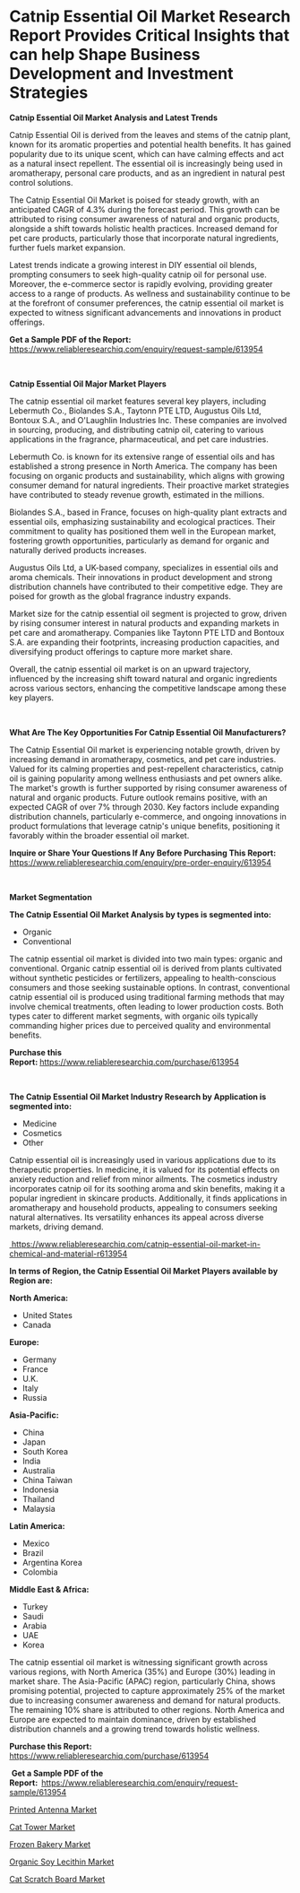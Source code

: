 <p><h1>Catnip Essential Oil Market Research Report Provides Critical Insights that can help Shape Business Development and Investment Strategies</h1></p><p><strong>Catnip Essential Oil Market Analysis and Latest Trends</strong></p>
<p><p>Catnip Essential Oil is derived from the leaves and stems of the catnip plant, known for its aromatic properties and potential health benefits. It has gained popularity due to its unique scent, which can have calming effects and act as a natural insect repellent. The essential oil is increasingly being used in aromatherapy, personal care products, and as an ingredient in natural pest control solutions.</p><p>The Catnip Essential Oil Market is poised for steady growth, with an anticipated CAGR of 4.3% during the forecast period. This growth can be attributed to rising consumer awareness of natural and organic products, alongside a shift towards holistic health practices. Increased demand for pet care products, particularly those that incorporate natural ingredients, further fuels market expansion. </p><p>Latest trends indicate a growing interest in DIY essential oil blends, prompting consumers to seek high-quality catnip oil for personal use. Moreover, the e-commerce sector is rapidly evolving, providing greater access to a range of products. As wellness and sustainability continue to be at the forefront of consumer preferences, the catnip essential oil market is expected to witness significant advancements and innovations in product offerings.</p></p>
<p><strong>Get a Sample PDF of the Report:&nbsp;</strong> <a href="https://www.reliableresearchiq.com/enquiry/request-sample/613954?utm_campaign=1138&utm_medium=2&utm_source=Github&utm_content=ia&utm_term=30092024&utm_id=catnip-essential-oil">https://www.reliableresearchiq.com/enquiry/request-sample/613954</a></p>
<p>&nbsp;</p>
<p><strong>Catnip Essential Oil Major Market Players</strong></p>
<p><p>The catnip essential oil market features several key players, including Lebermuth Co., Biolandes S.A., Taytonn PTE LTD, Augustus Oils Ltd, Bontoux S.A., and O'Laughlin Industries Inc. These companies are involved in sourcing, producing, and distributing catnip oil, catering to various applications in the fragrance, pharmaceutical, and pet care industries.</p><p>Lebermuth Co. is known for its extensive range of essential oils and has established a strong presence in North America. The company has been focusing on organic products and sustainability, which aligns with growing consumer demand for natural ingredients. Their proactive market strategies have contributed to steady revenue growth, estimated in the millions.</p><p>Biolandes S.A., based in France, focuses on high-quality plant extracts and essential oils, emphasizing sustainability and ecological practices. Their commitment to quality has positioned them well in the European market, fostering growth opportunities, particularly as demand for organic and naturally derived products increases.</p><p>Augustus Oils Ltd, a UK-based company, specializes in essential oils and aroma chemicals. Their innovations in product development and strong distribution channels have contributed to their competitive edge. They are poised for growth as the global fragrance industry expands.</p><p>Market size for the catnip essential oil segment is projected to grow, driven by rising consumer interest in natural products and expanding markets in pet care and aromatherapy. Companies like Taytonn PTE LTD and Bontoux S.A. are expanding their footprints, increasing production capacities, and diversifying product offerings to capture more market share.</p><p>Overall, the catnip essential oil market is on an upward trajectory, influenced by the increasing shift toward natural and organic ingredients across various sectors, enhancing the competitive landscape among these key players.</p></p>
<p>&nbsp;</p>
<p><strong>What Are The Key Opportunities For Catnip Essential Oil Manufacturers?</strong></p>
<p><p>The Catnip Essential Oil market is experiencing notable growth, driven by increasing demand in aromatherapy, cosmetics, and pet care industries. Valued for its calming properties and pest-repellent characteristics, catnip oil is gaining popularity among wellness enthusiasts and pet owners alike. The market's growth is further supported by rising consumer awareness of natural and organic products. Future outlook remains positive, with an expected CAGR of over 7% through 2030. Key factors include expanding distribution channels, particularly e-commerce, and ongoing innovations in product formulations that leverage catnip's unique benefits, positioning it favorably within the broader essential oil market.</p></p>
<p><strong>Inquire or Share Your Questions If Any Before Purchasing This Report:</strong> <a href="https://www.reliableresearchiq.com/enquiry/pre-order-enquiry/613954?utm_campaign=1138&utm_medium=2&utm_source=Github&utm_content=ia&utm_term=30092024&utm_id=catnip-essential-oil">https://www.reliableresearchiq.com/enquiry/pre-order-enquiry/613954</a></p>
<p>&nbsp;</p>
<p><strong>Market Segmentation</strong></p>
<p><strong>The Catnip Essential Oil Market Analysis by types is segmented into:</strong></p>
<p><ul><li>Organic</li><li>Conventional</li></ul></p>
<p><p>The catnip essential oil market is divided into two main types: organic and conventional. Organic catnip essential oil is derived from plants cultivated without synthetic pesticides or fertilizers, appealing to health-conscious consumers and those seeking sustainable options. In contrast, conventional catnip essential oil is produced using traditional farming methods that may involve chemical treatments, often leading to lower production costs. Both types cater to different market segments, with organic oils typically commanding higher prices due to perceived quality and environmental benefits.</p></p>
<p><strong>Purchase this Report:&nbsp;</strong><a href="https://www.reliableresearchiq.com/purchase/613954?utm_campaign=1138&utm_medium=2&utm_source=Github&utm_content=ia&utm_term=30092024&utm_id=catnip-essential-oil">https://www.reliableresearchiq.com/purchase/613954</a></p>
<p>&nbsp;</p>
<p><strong>The Catnip Essential Oil Market Industry Research by Application is segmented into:</strong></p>
<p><ul><li>Medicine</li><li>Cosmetics</li><li>Other</li></ul></p>
<p><p>Catnip essential oil is increasingly used in various applications due to its therapeutic properties. In medicine, it is valued for its potential effects on anxiety reduction and relief from minor ailments. The cosmetics industry incorporates catnip oil for its soothing aroma and skin benefits, making it a popular ingredient in skincare products. Additionally, it finds applications in aromatherapy and household products, appealing to consumers seeking natural alternatives. Its versatility enhances its appeal across diverse markets, driving demand.</p></p>
<p><a href="https://www.reliableresearchiq.com/catnip-essential-oil-market-in-chemical-and-material-r613954?utm_campaign=1138&utm_medium=2&utm_source=Github&utm_content=ia&utm_term=30092024&utm_id=catnip-essential-oil">&nbsp;https://www.reliableresearchiq.com/catnip-essential-oil-market-in-chemical-and-material-r613954</a></p>
<p><strong>In terms of Region, the Catnip Essential Oil Market Players available by Region are:</strong></p>
<p>
    <p> <strong> North America: </strong>
        <ul>
            <li>United States</li>
            <li>Canada</li>
        </ul>
        </p> 
    <p> <strong> Europe: </strong>
        <ul>
            <li>Germany</li>
            <li>France</li>
            <li>U.K.</li>
            <li>Italy</li>
            <li>Russia</li>
        </ul>
        </p> 
    <p> <strong> Asia-Pacific: </strong>
        <ul>
            <li>China</li>
            <li>Japan</li>
            <li>South Korea</li>
            <li>India</li>
            <li>Australia</li>
            <li>China Taiwan</li>
            <li>Indonesia</li>
            <li>Thailand</li>
            <li>Malaysia</li>
        </ul>
        </p> 
    <p> <strong> Latin America: </strong>
        <ul>
            <li>Mexico</li>
            <li>Brazil</li>
            <li>Argentina Korea</li>
            <li>Colombia</li>
        </ul>
        </p> 
    <p> <strong> Middle East & Africa: </strong>
        <ul>
            <li>Turkey</li>
            <li>Saudi</li>
            <li>Arabia</li>
            <li>UAE</li>
            <li>Korea</li>
        </ul>
    </p>
    </p>
<p><p>The catnip essential oil market is witnessing significant growth across various regions, with North America (35%) and Europe (30%) leading in market share. The Asia-Pacific (APAC) region, particularly China, shows promising potential, projected to capture approximately 25% of the market due to increasing consumer awareness and demand for natural products. The remaining 10% share is attributed to other regions. North America and Europe are expected to maintain dominance, driven by established distribution channels and a growing trend towards holistic wellness.</p></p>
<p><strong>Purchase this Report: </strong><a href="https://www.reliableresearchiq.com/purchase/613954?utm_campaign=1138&utm_medium=2&utm_source=Github&utm_content=ia&utm_term=30092024&utm_id=catnip-essential-oil">https://www.reliableresearchiq.com/purchase/613954</a></p>
<p>&nbsp;<strong>Get a Sample PDF of the Report:&nbsp;&nbsp;</strong><a href="https://www.reliableresearchiq.com/enquiry/request-sample/613954?utm_campaign=1138&utm_medium=2&utm_source=Github&utm_content=ia&utm_term=30092024&utm_id=catnip-essential-oil">https://www.reliableresearchiq.com/enquiry/request-sample/613954</a></p>
<p><strong></strong></p>
<p><p><a href="https://issuu.com/reportprime-2/docs/printed-antenna-market-size-2030.pp_a7ebf0933f3175?utm_campaign=1138&utm_medium=2&utm_source=Github&utm_content=ia&utm_term=30092024&utm_id=catnip-essential-oil">Printed Antenna Market</a></p><p><a href="https://github.com/KrystenRRussell/Market-Research-Report-List-1/blob/main/cat-tower-market.md?utm_campaign=1138&utm_medium=2&utm_source=Github&utm_content=ia&utm_term=30092024&utm_id=catnip-essential-oil">Cat Tower Market</a></p><p><a href="https://www.linkedin.com/pulse/frozen-bakery-market-growth-outlook-from-2024-2031-projecting-ng4rc?utm_campaign=1138&utm_medium=2&utm_source=Github&utm_content=ia&utm_term=30092024&utm_id=catnip-essential-oil">Frozen Bakery Market</a></p><p><a href="https://www.linkedin.com/pulse/organic-soy-lecithin-market-report-product-type-fluid-w3euc?utm_campaign=1138&utm_medium=2&utm_source=Github&utm_content=ia&utm_term=30092024&utm_id=catnip-essential-oil">Organic Soy Lecithin Market</a></p><p><a href="https://github.com/GreisGjoni464/Market-Research-Report-List-1/blob/main/cat-scratch-board-market.md?utm_campaign=1138&utm_medium=2&utm_source=Github&utm_content=ia&utm_term=30092024&utm_id=catnip-essential-oil">Cat Scratch Board Market</a></p></p>